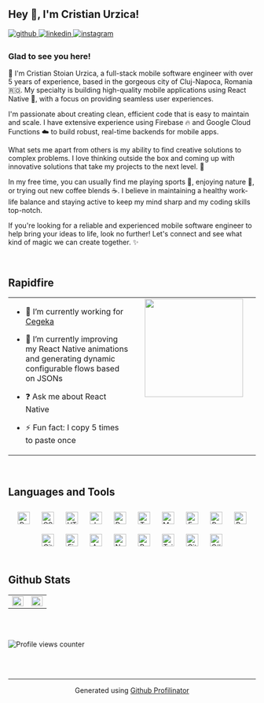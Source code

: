 ## Hey 👋, I'm Cristian Urzica!  
  

<a href="https://github.com/cristianhatz" target="_blank">
<img src=https://img.shields.io/badge/github-%2324292e.svg?&style=for-the-badge&logo=github&logoColor=white alt=github style="margin-bottom: 5px;" />
</a>
<a href="https://linkedin.com/in/cristian-stoian-urzica-01103b167" target="_blank">
<img src=https://img.shields.io/badge/linkedin-%231E77B5.svg?&style=for-the-badge&logo=linkedin&logoColor=white alt=linkedin style="margin-bottom: 5px;" />
</a>
<a href="https://instagram.com/cristianstoianurzica" target="_blank">
<img src=https://img.shields.io/badge/instagram-%23000000.svg?&style=for-the-badge&logo=instagram&logoColor=white alt=instagram style="margin-bottom: 5px;" />
</a>  
  



### Glad to see you here!  
 👋 I'm Cristian Stoian Urzica, a full-stack mobile software engineer with over 5 years of experience, based in the gorgeous city of Cluj-Napoca, Romania 🇷🇴. My specialty is building high-quality mobile applications using React Native 📱, with a focus on providing seamless user experiences.

I'm passionate about creating clean, efficient code that is easy to maintain and scale. I have extensive experience using Firebase 🔥 and Google Cloud Functions ☁️ to build robust, real-time backends for mobile apps.

What sets me apart from others is my ability to find creative solutions to complex problems. I love thinking outside the box and coming up with innovative solutions that take my projects to the next level. 🚀

In my free time, you can usually find me playing sports 🏀, enjoying nature 🌳, or trying out new coffee blends ☕️. I believe in maintaining a healthy work-life balance and staying active to keep my mind sharp and my coding skills top-notch.

If you're looking for a reliable and experienced mobile software engineer to help bring your ideas to life, look no further! Let's connect and see what kind of magic we can create together. ✨  
  

<br/>  


## Rapidfire  
<table style="border: none"><tr style="border: none"><td valign="top" width="50%" style="border: none">

- 🔭 I’m currently working for [Cegeka](https://www.linkedin.com/search/results/all/?keywords=cegeka&origin=GLOBAL_SEARCH_HEADER&sid=%2C3r)  
  

- 🌱 I’m currently improving my React Native animations and generating dynamic configurable flows based on JSONs  
  

- ❓ Ask me about React Native  
  

- ⚡ Fun fact: I copy 5 times to paste once   


</td><td style="border: none" valign="top" width="50%">

<div align="center">
<img src="https://media.tenor.com/UPMFtn4GCqsAAAAi/cute-dancing-panda.gif" align="center" height="200" width="200" />
</div>  


</td></tr></table>  

<br/>  


## Languages and Tools  
<div align="center">  
<a href="https://reactjs.org/" target="_blank"><img style="margin: 10px" src="https://profilinator.rishav.dev/skills-assets/react-original-wordmark.svg" alt="React" height="25" /></a>  
<a href="https://www.w3schools.com/css/" target="_blank"><img style="margin: 10px" src="https://profilinator.rishav.dev/skills-assets/css3-original-wordmark.svg" alt="CSS3" height="25" /></a>  
<a href="https://en.wikipedia.org/wiki/HTML5" target="_blank"><img style="margin: 10px" src="https://profilinator.rishav.dev/skills-assets/html5-original-wordmark.svg" alt="HTML5" height="25" /></a>  
<a href="https://www.javascript.com/" target="_blank"><img style="margin: 10px" src="https://profilinator.rishav.dev/skills-assets/javascript-original.svg" alt="JavaScript" height="25" /></a>  
<a href="https://www.docker.com/" target="_blank"><img style="margin: 10px" src="https://profilinator.rishav.dev/skills-assets/docker-original-wordmark.svg" alt="Docker" height="25" /></a>  
<a href="https://www.typescriptlang.org/" target="_blank"><img style="margin: 10px" src="https://profilinator.rishav.dev/skills-assets/typescript-original.svg" alt="TypeScript" height="25" /></a>  
<a href="https://www.mysql.com/" target="_blank"><img style="margin: 10px" src="https://profilinator.rishav.dev/skills-assets/mysql-original-wordmark.svg" alt="MySQL" height="25" /></a>  
<a href="https://expressjs.com/" target="_blank"><img style="margin: 10px" src="https://profilinator.rishav.dev/skills-assets/express-original-wordmark.svg" alt="Express.js" height="25" /></a>  
<a href="https://www.gnu.org/software/bash/" target="_blank"><img style="margin: 10px" src="https://profilinator.rishav.dev/skills-assets/gnu_bash-icon.svg" alt="Bash" height="25" /></a>  
<a href="https://www.raspberrypi.org/" target="_blank"><img style="margin: 10px" src="https://profilinator.rishav.dev/skills-assets/raspberrypi.png" alt="Raspberry Pi" height="25" /></a>  
<a href="https://github.com/" target="_blank"><img style="margin: 10px" src="https://profilinator.rishav.dev/skills-assets/git-scm-icon.svg" alt="Git" height="25" /></a>  
<a href="https://firebase.google.com/" target="_blank"><img style="margin: 10px" src="https://profilinator.rishav.dev/skills-assets/firebase.png" alt="Firebase" height="25" /></a>  
<a href="https://www.arduino.cc/" target="_blank"><img style="margin: 10px" src="https://profilinator.rishav.dev/skills-assets/arduino.png" alt="Arduino" height="25" /></a>  
<a href="https://nodejs.org/" target="_blank"><img style="margin: 10px" src="https://profilinator.rishav.dev/skills-assets/nodejs-original-wordmark.svg" alt="Node.js" height="25" /></a>  
<a href="https://redux.js.org/" target="_blank"><img style="margin: 10px" src="https://profilinator.rishav.dev/skills-assets/redux-original.svg" alt="Redux" height="25" /></a>  
<a href="https://www.tailwindcss.com/" target="_blank"><img style="margin: 10px" src="https://profilinator.rishav.dev/skills-assets/tailwindcss.svg" alt="Tailwind CSS" height="25" /></a>  
<a href="https://about.gitlab.com/" target="_blank"><img style="margin: 10px" src="https://profilinator.rishav.dev/skills-assets/gitlab.svg" alt="GitLab" height="25" /></a>  
<a href="https://docs.microsoft.com/en-us/dotnet/csharp/" target="_blank"><img style="margin: 10px" src="https://profilinator.rishav.dev/skills-assets/csharp-original.svg" alt="C#" height="25" /></a>  
</div>  

<br/>  


## Github Stats  
<table style="border: none"><tr><td valign="top" width="50%">

<img src="https://github-readme-stats.vercel.app/api?username=cristianhatz&show_icons=true&count_private=true&hide_border=true" align="left" style="width: 100%" />

</td style="border: none" border="none"><td valign="top" width="50%" style="border: none">

<img src="https://github-readme-stats.vercel.app/api/top-langs/?username=cristianhatz&hide_border=true&layout=compact" align="left" style="width: 100%" />

</td></tr></table>  

<br/>  

  

<br/>  

![Profile views counter](https://komarev.com/ghpvc/?username=cristianhatz&&style=flat-square)  
  

<br/>  


<br />

----
<div align="center">Generated using <a href="https://profilinator.rishav.dev/" target="_blank">Github Profilinator</a></div>
